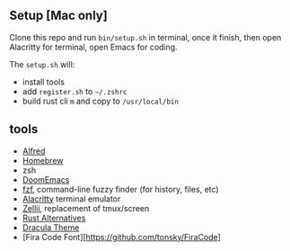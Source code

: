 ## Setup [Mac only]
Clone this repo and run `bin/setup.sh` in terminal, once it finish, then open Alacritty for terminal, open Emacs for coding.

The `setup.sh` will:
* install tools
* add `register.sh` to `~/.zshrc`
* build rust cli `m` and copy to `/usr/local/bin`

## tools
* [Alfred](https://www.alfredapp.com/)
* [Homebrew](https://brew.sh/)
* zsh
* [DoomEmacs](https://github.com/doomemacs/doomemacs)
* [fzf](https://github.com/junegunn/fzf), command-line fuzzy finder (for history, files, etc)
* [Alacritty](https://github.com/alacritty/alacritty) terminal emulator
* [Zellij](https://github.com/zellij-org/zellij), replacement of tmux/screen
* [Rust Alternatives](https://github.com/TaKO8Ki/awesome-alternatives-in-rust)
* [Dracula Theme](https://github.com/dracula/dracula-theme)
* [Fira Code Font][https://github.com/tonsky/FiraCode]
